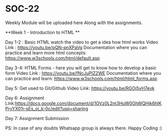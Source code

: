 # SOC-22 

Weekly Module will be uploaded here Along with the assignments.

**Week 1 - Introduction to HTML **

Day 1-2 : Basic HTML watch the video to get a idea how html works 
Video Link : https://youtu.be/pQN-pnXPaVg
Documentation where you can practice and learn more html concepts: https://www.w3schools.com/html/default.asp

Day 3-4: HTML Forms - here you will get to know how to develop a basic form 
Video Link : https://youtu.be/fNcJuPIZ2WE
Documentation where you can practice and learn: https://www.w3schools.com/html/html_forms.asp

Day 5: Get used to Git/Github
Video Link: https://youtu.be/RGOj5yH7evk

Day 6: Assignment
Link:https://docs.google.com/document/d/1OVz0L2m3HuW0GhWQHjk6hIKPryYX01r-sEs_oi_k-0c/edit?usp=sharing

Day 7: Assignment Submission

PS: In case of any doubts Whatsapp group is always there. Happy Coding :) 
